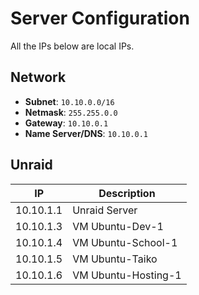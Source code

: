 # Server Configuration
All the IPs below are local IPs.

## Network
- **Subnet**: `10.10.0.0/16`
- **Netmask**: `255.255.0.0`
- **Gateway**: `10.10.0.1`
- **Name Server/DNS**: `10.10.0.1`

## Unraid
| IP | Description |
| --- | --- |
| 10.10.1.1 | Unraid Server |
| 10.10.1.3 | VM Ubuntu-Dev-1 |
| 10.10.1.4 | VM Ubuntu-School-1 |
| 10.10.1.5 | VM Ubuntu-Taiko |
| 10.10.1.6 | VM Ubuntu-Hosting-1 |